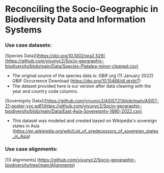 # Reconciling the Socio-Geographic in Biodiversity Data and Information Systems

### Use case datasets: 
[Species Data]([https://doi.org/10.1002/pra2.529](https://github.com/yiyunyc2/Socio-geographic-biodiversity/blob/main/Data/Species-Platalea-minor-cleaned.csv)
- The original source of the species data is: GBIF.org (11 January 2022) GBIF Occurrence Download (https://doi.org/10.15468/dl.qtvbt7)
- The dataset provided here is our version after data cleaning with the year and country code columns. 

[Sovereignty Data]([https://github.com/yiyunyc2/ASIST21/blob/main/ASIST-21-poster-yyc.pdf](https://github.com/yiyunyc2/Socio-geographic-biodiversity/blob/main/Data/East-Asia-Sovereignty-1880-2022.csv)
- This dataset was modeled and created based on Wikipedia's sovereign states in Asia (https://en.wikipedia.org/wiki/List_of_predecessors_of_sovereign_states_in_Asia)

### Use case alignments: 
[13 alignments] (https://github.com/yiyunyc2/Socio-geographic-biodiversity/tree/main/Alignments)
